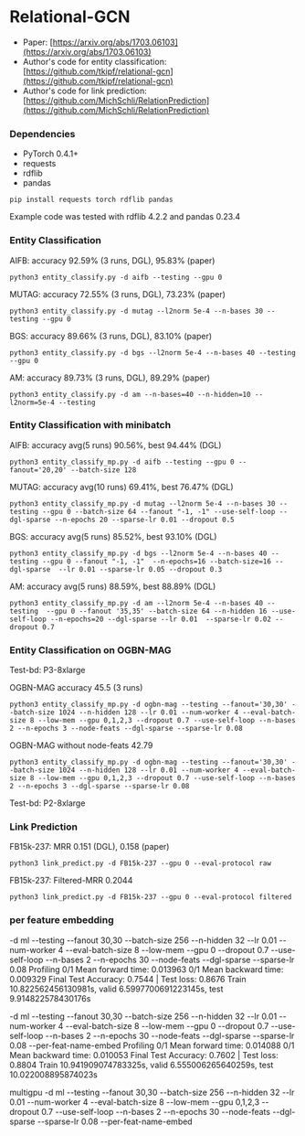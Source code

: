 # Relational-GCN

* Paper: [https://arxiv.org/abs/1703.06103](https://arxiv.org/abs/1703.06103)
* Author's code for entity classification: [https://github.com/tkipf/relational-gcn](https://github.com/tkipf/relational-gcn)
* Author's code for link prediction: [https://github.com/MichSchli/RelationPrediction](https://github.com/MichSchli/RelationPrediction)

### Dependencies
* PyTorch 0.4.1+
* requests
* rdflib
* pandas

```
pip install requests torch rdflib pandas
```

Example code was tested with rdflib 4.2.2 and pandas 0.23.4

### Entity Classification
AIFB: accuracy 92.59% (3 runs, DGL), 95.83% (paper)
```
python3 entity_classify.py -d aifb --testing --gpu 0
```

MUTAG: accuracy 72.55% (3 runs, DGL), 73.23% (paper)
```
python3 entity_classify.py -d mutag --l2norm 5e-4 --n-bases 30 --testing --gpu 0
```

BGS: accuracy 89.66% (3 runs, DGL), 83.10% (paper)
```
python3 entity_classify.py -d bgs --l2norm 5e-4 --n-bases 40 --testing --gpu 0
```

AM: accuracy 89.73% (3 runs, DGL), 89.29% (paper)
```
python3 entity_classify.py -d am --n-bases=40 --n-hidden=10 --l2norm=5e-4 --testing
```

### Entity Classification with minibatch
AIFB: accuracy avg(5 runs) 90.56%, best 94.44% (DGL)
```
python3 entity_classify_mp.py -d aifb --testing --gpu 0 --fanout='20,20' --batch-size 128
```

MUTAG: accuracy avg(10 runs) 69.41%, best 76.47% (DGL)
```
python3 entity_classify_mp.py -d mutag --l2norm 5e-4 --n-bases 30 --testing --gpu 0 --batch-size 64 --fanout "-1, -1" --use-self-loop --dgl-sparse --n-epochs 20 --sparse-lr 0.01 --dropout 0.5
```

BGS: accuracy avg(5 runs) 85.52%, best 93.10% (DGL)
```
python3 entity_classify_mp.py -d bgs --l2norm 5e-4 --n-bases 40 --testing --gpu 0 --fanout "-1, -1"  --n-epochs=16 --batch-size=16 --dgl-sparse  --lr 0.01 --sparse-lr 0.05 --dropout 0.3
```

AM: accuracy avg(5 runs) 88.59%, best 88.89% (DGL)
```
python3 entity_classify_mp.py -d am --l2norm 5e-4 --n-bases 40 --testing  --gpu 0 --fanout '35,35' --batch-size 64 --n-hidden 16 --use-self-loop --n-epochs=20 --dgl-sparse --lr 0.01  --sparse-lr 0.02 --dropout 0.7
```

### Entity Classification on OGBN-MAG
Test-bd: P3-8xlarge

OGBN-MAG accuracy 45.5 (3 runs)
```
python3 entity_classify_mp.py -d ogbn-mag --testing --fanout='30,30' --batch-size 1024 --n-hidden 128 --lr 0.01 --num-worker 4 --eval-batch-size 8 --low-mem --gpu 0,1,2,3 --dropout 0.7 --use-self-loop --n-bases 2 --n-epochs 3 --node-feats --dgl-sparse --sparse-lr 0.08
```

OGBN-MAG without node-feats 42.79
```
python3 entity_classify_mp.py -d ogbn-mag --testing --fanout='30,30' --batch-size 1024 --n-hidden 128 --lr 0.01 --num-worker 4 --eval-batch-size 8 --low-mem --gpu 0,1,2,3 --dropout 0.7 --use-self-loop --n-bases 2 --n-epochs 3 --dgl-sparse --sparse-lr 0.08
```

Test-bd: P2-8xlarge

### Link Prediction
FB15k-237: MRR 0.151 (DGL), 0.158 (paper)
```
python3 link_predict.py -d FB15k-237 --gpu 0 --eval-protocol raw
```
FB15k-237: Filtered-MRR 0.2044
```
python3 link_predict.py -d FB15k-237 --gpu 0 --eval-protocol filtered
```

### per feature embedding
-d ml --testing --fanout 30,30 --batch-size 256 --n-hidden 32 --lr 0.01 --num-worker 4 --eval-batch-size 8 --low-mem --gpu 0 --dropout 0.7 --use-self-loop --n-bases 2 --n-epochs 30 --node-feats --dgl-sparse --sparse-lr 0.08
Profiling
0/1 Mean forward time: 0.013963
0/1 Mean backward time: 0.009329
Final Test Accuracy: 0.7544 | Test loss: 0.8676
Train 10.822562456130981s, valid 6.5997700691223145s, test 9.914822578430176s

-d ml --testing --fanout 30,30 --batch-size 256 --n-hidden 32 --lr 0.01 --num-worker 4 --eval-batch-size 8 --low-mem --gpu 0 --dropout 0.7 --use-self-loop --n-bases 2 --n-epochs 30 --node-feats --dgl-sparse --sparse-lr 0.08 --per-feat-name-embed
Profiling
0/1 Mean forward time: 0.014088
0/1 Mean backward time: 0.010053
Final Test Accuracy: 0.7602 | Test loss: 0.8804
Train 10.941909074783325s, valid 6.555006265640259s, test 10.022008895874023s

multigpu
-d ml --testing --fanout 30,30 --batch-size 256 --n-hidden 32 --lr 0.01 --num-worker 4 --eval-batch-size 8 --low-mem --gpu 0,1,2,3 --dropout 0.7 --use-self-loop --n-bases 2 --n-epochs 30 --node-feats --dgl-sparse --sparse-lr 0.08 --per-feat-name-embed
